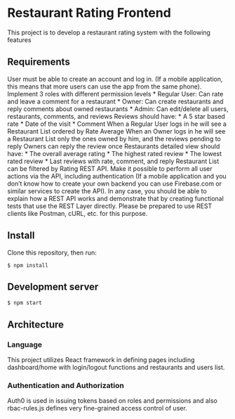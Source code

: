 # Restaurant Rating Frontend

This project is to develop a restaurant rating system with the following features 


## Requirements

User must be able to create an account and log in. (If a mobile application, this means that more users can use the app from the same phone).
Implement 3 roles with different permission levels
    * Regular User: Can rate and leave a comment for a restaurant
    * Owner: Can create restaurants and reply comments about owned restaurants
    * Admin: Can edit/delete all users, restaurants, comments, and reviews
Reviews should have:
    * A 5 star based rate
    * Date of the visit
    * Comment 
When a Regular User logs in he will see a Restaurant List ordered by Rate Average
When an Owner logs in he will see a Restaurant List only the ones owned by him, and the reviews pending to reply
Owners can reply the review once
Restaurants detailed view should have:
    * The overall average rating
    * The highest rated review
    * The lowest rated review
    * Last reviews with rate, comment, and reply
Restaurant List can be filtered by Rating
REST API. Make it possible to perform all user actions via the API, including authentication (If a mobile application and you don’t know how to create your own backend you can use Firebase.com or similar services to create the API).
In any case, you should be able to explain how a REST API works and demonstrate that by creating functional tests that use the REST Layer directly. Please be prepared to use REST clients like Postman, cURL, etc. for this purpose.

## Install

Clone this repository, then run:

```
$ npm install
```

## Development server

```
$ npm start
```

## Architecture

### Language

This project utilizes React framework in defining pages including dashboard/home with login/logout functions and restaurants and users list.

### Authentication and Authorization

Auth0 is used in issuing tokens based on roles and permissions and also rbac-rules.js defines very fine-grained access control of user.



